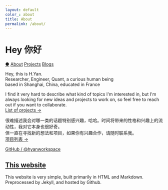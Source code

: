 ```yaml
---
layout: default
color_: about
title: About
permalink: /about/
---
```


<r-grid class="main" columns=6 columns-s=4 columns-xs=2>

<r-cell order="-10" span=4 span-s=2>
<h1>Hey 你好</h1>
</r-cell>

<r-cell order="-9" class="menu" span=2 span-s=2>
<div class='sidebar'>
    <a href="/">&#x25CF;</a>
    <a href="/about/">About</a>
    <a href="/project/">Projects</a>
    <a href="/blog/">Blogs</a>
</div>
</r-cell>

<r-cell span=3 span-s=2 span-xs=row class="intro">

<p> 
Hey, this is H.Yan. <br>
Researcher, Engineer, Quant, a curious human being<br>
based in Shanghai, China, educated in France<br>
</p>

<p>I find it very hard to describe what kind of topics I'm interested in, but I'm always looking for new ideas and projects to work on, so feel free to reach out if you want to collaborate.<br />
<a href="/project/">List of projects →</a></p>
<p>很难描述我会对哪一类的话题特别感兴趣，哈哈。时间将带来的性格和兴趣上的流动性，我对它本身也很好奇。<br> 
但一直在寻找新的想法和项目，如果你有兴趣合作，请随时联系我。<br />
<a href="/project/">项目列表 →</a></p>
</r-cell>


<r-cell span=2 span-s=3 span-xs=row class="intro">
<p class="link-list">
  <a href="https://github.com/hyanworkspace">GitHub / @hyanworkspace</a>
  <!-- <a href="/cdn-cgi/l/email-protection#611300120c14122113120c124f0c04">Email <span class="__cf_email__" data-cfemail="aedccfddc3dbddeedcddc3dd80c3cb">[email&#160;protected]</span></a> -->
</p>
</r-cell>

<r-cell class="tidbit" span=2 span-xs=row>
<h2 id="website"><a href="/">This website</a></h2>
  <p>
    This website is very simple, built primarily in HTML and Markdown.
    Preprocessed by Jekyll, and hosted by Github.
     <!-- and distributed globally by Cloudflare -->
  </p>
</r-cell>

</r-grid>